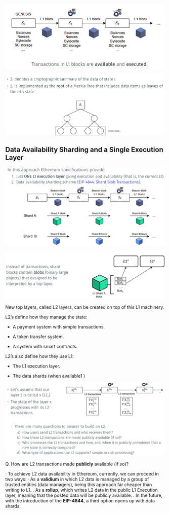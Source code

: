 ![alt text](image.png)

![alt text](image-1.png)


## Data Availability Sharding and a Single Execution Layer

![alt text](image-2.png)

![alt text](image-3.png)

New top layers, called L2 layers, can be created on top of this L1 machinery. 

 L2’s define how they manage the state: 

- A payment system with simple transactions. 

- A token transfer system. 

- A system with smart contracts. 

 L2’s also define how they use L1: 

- The L1 execution layer. 

- The data shards (when available1 )

![alt text](image-4.png)


Q. How are L2 transactions made **publicly** available (if so)?

· To achieve L2 data availability in Ethereum, currently, we can proceed in two ways:
· As a **validium** in which L2 data is managed by a group of trusted entities (data
managers), being this approach far cheaper than writing to L1.
. As a **rollup**, which writes L2 data in the public L1 Execution layer, meaning that the posted
data will be publicly available.
. In the future, with the introduction of the **EIP-4844**, a third option opens up with
data shards.